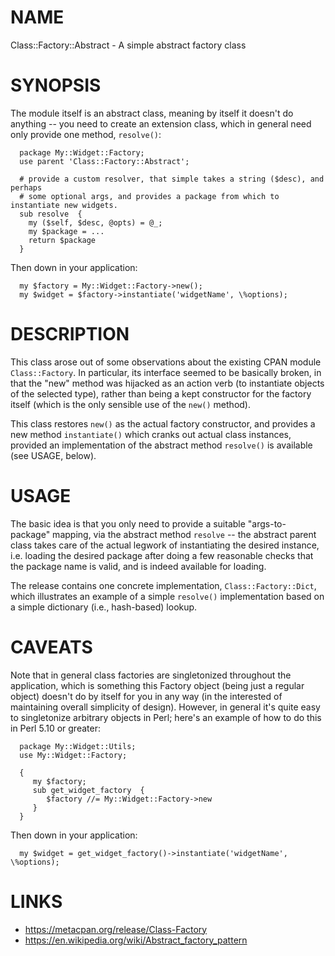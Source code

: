 # NAME

Class::Factory::Abstract - A simple abstract factory class

# SYNOPSIS

The module itself is an abstract class, meaning by itself it doesn't do anything -- you need to create an extension class, which in general need only provide one method, <code>resolve()</code>:

```
  package My::Widget::Factory;
  use parent 'Class::Factory::Abstract';

  # provide a custom resolver, that simple takes a string ($desc), and perhaps 
  # some optional args, and provides a package from which to instantiate new widgets.
  sub resolve  {
    my ($self, $desc, @opts) = @_;
    my $package = ...
    return $package
  }
```

Then down in your application:

```
  my $factory = My::Widget::Factory->new();
  my $widget = $factory->instantiate('widgetName', \%options);
```

# DESCRIPTION 

This class arose out of some observations about the existing CPAN module <code>Class::Factory</code>.  In particular, its interface seemed to be basically broken, in that the "new" method was hijacked as an action verb (to instantiate objects of the selected type), rather than being a kept constructor for the factory itself (which is the only sensible use of the <code>new()</code> method).

This class restores <code>new()</code> as the actual factory constructor, and provides a new method <code>instantiate()</code> which cranks out actual class instances, provided an implementation of the abstract method <code>resolve()</code> is available (see USAGE, below). 


# USAGE 

The basic idea is that you only need to provide a suitable "args-to-package" mapping, via the abstract method <code>resolve</code> -- the abstract parent class takes care of the actual legwork of instantiating the desired instance, i.e. loading the desired package after doing a few reasonable checks that the package name is valid, and is indeed available for loading. 

The release contains one concrete implementation, <code>Class::Factory::Dict</code>, which illustrates an example of a simple <code>resolve()</code> implementation based on a simple dictionary (i.e., hash-based) lookup. 

# CAVEATS

Note that in general class factories are singletonized throughout the application, which is something this Factory object (being just a regular object) doesn't do by itself for you in any way (in the interested of maintaining overall simplicity of design).  However, in general it's quite easy to singletonize arbitrary objects in Perl; here's an example of how to do this in Perl 5.10 or greater:

```
  package My::Widget::Utils;
  use My::Widget::Factory;
  
  {
     my $factory;
     sub get_widget_factory  {
        $factory //= My::Widget::Factory->new
     }
  }
```

Then down in your application:
```
  my $widget = get_widget_factory()->instantiate('widgetName', \%options);
```

# LINKS
* https://metacpan.org/release/Class-Factory
* https://en.wikipedia.org/wiki/Abstract_factory_pattern


